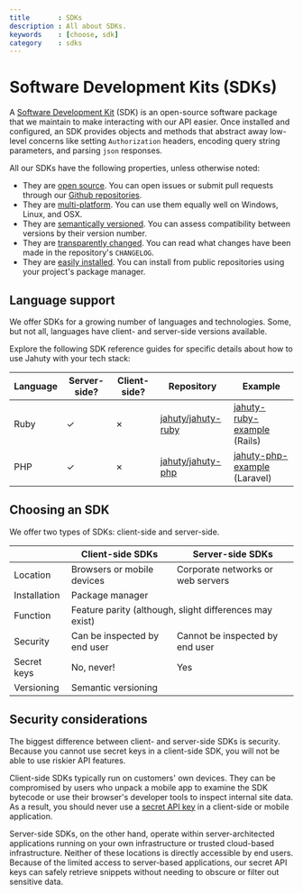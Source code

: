 ```yaml
---
title       : SDKs
description : All about SDKs.
keywords    : [choose, sdk]
category    : sdks
---
```


# Software Development Kits (SDKs)

A [Software Development Kit](https://en.wikipedia.org/wiki/Software_development_kit) (SDK) is an open-source software package that we maintain to make interacting with our API easier. Once installed and configured, an SDK provides objects and methods that abstract away low-level concerns like setting `Authorization` headers, encoding query string parameters, and parsing `json` responses.

All our SDKs have the following properties, unless otherwise noted:

* They are [open source](https://en.wikipedia.org/wiki/Open_source). You can open issues or submit pull requests through our [Github repositories](https://github.com/jahuty).
* They are [multi-platform](https://en.wikipedia.org/wiki/Cross-platform_software). You can use them equally well on Windows, Linux, and OSX.
* They are [semantically versioned](https://semver.org). You can assess compatibility between versions by their version number.
* They are [transparently changed](https://keepachangelog.com/en/1.0.0/). You can read what changes have been made in the repository's `CHANGELOG`.
* They are [easily installed](https://en.wikipedia.org/wiki/Package_manager). You can install from public repositories using your project's package manager.

## Language support

We offer SDKs for a growing number of languages and technologies. Some, but not all, languages have client- and server-side versions available.

Explore the following SDK reference guides for specific details about how to use Jahuty with your tech stack:

<table class="table table-bordered" cellspacing="0" cellpadding="0" border="0">
  <thead>
    <th>Language</th>
    <th>Server-side?</th>
    <th>Client-side?</th>
    <th>Repository</th>
    <th>Example</th>
  </thead>
  <tbody>
    <tr>
      <td>
        Ruby
      </td>
      <td>
        <span class="text-success">&check;</span>
      </td>
      <td>
        <span class="text-danger">&cross;</span>
      </td>
      <td>
        <a href="https://github.com/jahuty/jahuty-ruby">jahuty/jahuty-ruby</a>
      </td>
      <td>
        <a href="https://github.com/jahuty/jahuty-ruby-example">jahuty-ruby-example</a> (Rails)
      </td>
    </tr>
    <tr>
      <td>
        PHP
      </td>
      <td>
        <span class="text-success">&check;</span>
      </td>
      <td>
        <span class="text-danger">&cross;</span>
      </td>
      <td>
        <a href="https://github.com/jahuty/jahuty-php">jahuty/jahuty-php</a>
      </td>
      <td>
        <a href="https://github.com/jahuty/jahuty-php-example">jahuty-php-example</a> (Laravel)
      </td>
    </tr>
  </tbody>
</table>

## Choosing an SDK

We offer two types of SDKs: client-side and server-side.

<table class="table table-bordered" cellspacing="0" cellpadding="0" border="0">
  <thead>
    <tr>
      <th scope="col">&nbsp;</th>
      <th scope="col">Client-side SDKs</th>
      <th scope="col">Server-side SDKs</th>
    </tr>
  </thead>
  <tbody>
    <tr>
      <td scope="row">
        Location
      </td>
      <td>
        Browsers or mobile devices
      </td>
      <td>
        Corporate networks or web servers
      </td>
    </tr>
    <tr>
      <td scope="row">
        Installation
      </td>
      <td colspan="2">
        Package manager
      </td>
    </tr>
    <tr>
      <td>
        Function
      </td>
      <td colspan="2">
        Feature parity <span class="text-muted">(although, slight differences may exist)</span>
      </td>
    </tr>
    <tr>
      <td>
        Security
      </td>
      <td>
        Can be inspected by end user
      </td>
      <td>
        Cannot be inspected by end user
      </td>
    </tr>
    <tr>
      <td>
        Secret keys
      </td>
      <td>
        No, never!
      </td>
      <td>
        Yes
      </td>
    </tr>
    <tr>
      <td>
        Versioning
      </td>
      <td colspan="2">
        Semantic versioning
      </td>
    </tr>
  </tbody>
</table>

## Security considerations

The biggest difference between client- and server-side SDKs is security. Because you cannot use secret keys in a client-side SDK, you will not be able to use riskier API features.

Client-side SDKs typically run on customers' own devices. They can be compromised by users who unpack a mobile app to examine the SDK bytecode or use their browser's developer tools to inspect internal site data. As a result, you should never use a [secret API key](/components/api-keys) in a client-side or mobile application.

Server-side SDKs, on the other hand, operate within server-architected applications running on your own infrastructure or trusted cloud-based infrastructure. Neither of these locations is directly accessible by end users. Because of the limited access to server-based applications, our secret API keys can safely retrieve snippets without needing to obscure or filter out sensitive data.
